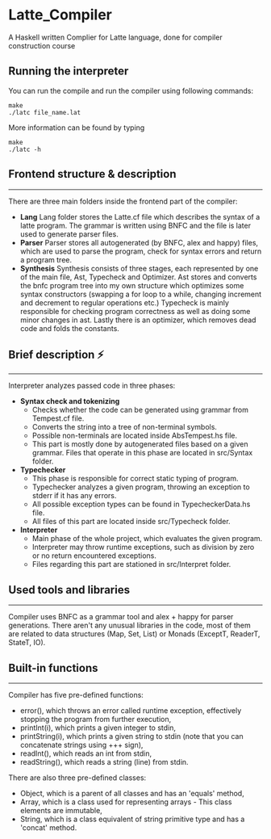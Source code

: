 # Latte_Compiler
A Haskell written Complier for Latte language, done for compiler construction course 

## Running the interpreter

You can run the compile and run the compiler using following commands:
```
make
./latc file_name.lat
```
More information can be found by typing
```
make
./latc -h
```

## Frontend structure & description
***
There are three main folders inside the frontend part of the compiler:
- **Lang**
    Lang folder stores the Latte.cf file which describes the syntax of a latte program.
    The grammar is written using BNFC and the file is later used to generate parser files.
- **Parser**
    Parser stores all autogenerated (by BNFC, alex and happy) files, which are used to parse the
    program, check for syntax errors and return a program tree.
- **Synthesis**
    Synthesis consists of three stages, each represented by one of the main file, Ast, Typecheck
    and Optimizer. Ast stores and converts the bnfc program tree into my own structure which optimizes
    some syntax constructors (swapping a for loop to a while, changing increment and decrement to regular
    operations etc.) Typecheck is mainly responsible for checking program correctness as well as doing some
    minor changes in ast. Lastly there is an optimizer, which removes dead code and folds the constants.

## Brief description :zap:
***
Interpreter analyzes passed code in three phases:
- **Syntax check and tokenizing**
    - Checks whether the code can be generated using grammar from Tempest.cf file.
    - Converts the string into a tree of non-terminal symbols.
    - Possible non-terminals are located inside AbsTempest.hs file.  
    - This part is mostly done by autogenerated files based on a given grammar. Files that
        operate in this phase are located in src/Syntax folder.
- **Typechecker**
    - This phase is responsible for correct static typing of program.
    - Typechecker analyzes a given program, throwing an exception to stderr if it has any errors.
    - All possible exception types can be found in TypecheckerData.hs file.
    - All files of this part are located inside src/Typecheck folder.
- **Interpreter**
    - Main phase of the whole project, which evaluates the given program.
    - Interpreter may throw runtime exceptions, such as division by zero or no return encountered exceptions.
    - Files regarding this part are stationed in src/Interpret folder.
    
## Used tools and libraries
***
Compiler uses BNFC as a grammar tool and alex + happy for parser generations.
There aren't any unusual libraries in the code, most of them are related to data structures 
(Map, Set, List) or Monads (ExceptT, ReaderT, StateT, IO).

## Built-in functions
***    
Compiler has five pre-defined functions:
- error(), which throws an error called runtime exception, effectively stopping the program from further execution,
- printInt(i), which prints a given integer to stdin,
- printString(i), which prints a given string to stdin (note that you can concatenate strings using +++ sign),
- readInt(), which reads an int from stdin,
- readString(), which reads a string (line) from stdin.

There are also three pre-defined classes:
- Object, which is a parent of all classes and has an 'equals' method,
- Array, which is a class used for representing arrays - This class elements are immutable,
- String, which is a class equivalent of string primitive type and has a 'concat' method.

